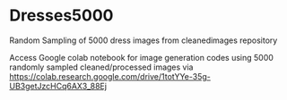 # Dresses5000
 Random Sampling of 5000 dress images from cleanedimages repository
 
Access Google colab notebook for image generation codes using 5000 randomly sampled cleaned/processed images via https://colab.research.google.com/drive/1totYYe-35g-UB3getJzcHCq6AX3_88Ej



